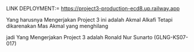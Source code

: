 LINK DEPLOYMENT:= https://project3-production-ecd8.up.railway.app

Yang harusnya Mengerjakan Project 3 ini adalah Akmal Alkafi
Tetapi dikarenakan Mas Akmal yang menghilang

jadi Yang Mengerjakan Project 3 adalah Ronald Nur Sunarto (GLNG-KS07-017)
